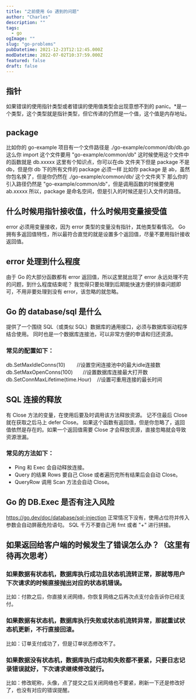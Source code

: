```yaml
---
title: "之前使用 Go 遇到的问题"
author: "Charles"
description: ""
tags:
  - go
ogImage: ""
slug: "go-problems"
pubDatetime: 2021-12-23T12:12:45.000Z
modDatetime: 2022-07-02T10:37:59.000Z
featured: false
draft: false
---
```


## 指针

如果错误的使用指针类型或者错误的使用值类型会出现意想不到的 panic。\*是一个类型，这个类型就是指针类型，但它传递的仍然是一个值，这个值是内存地址。

## package

比如你的 go-example 项目有一个文件路径是 ./go-example/common/db/db.go
这么你 import 这个文件要用 "go-example/common/db"
这时候使用这个文件中的函数就是 db.xxxxx
这里有个知识点，你可以在db 文件夹下但是 package 不是 db，但是你 db 下的所有文件的 package 必须一样
比如你 package 是 ab，虽然你包名换了，但是你仍然在 ./go-example/common/db/ 这个文件夹下
那么你的引入路径仍然是 "go-example/common/db"，但是调用函数的时候要使用 ab.xxxxx
所以，package 是命名空间，但是引入的时候还是引入文件的路径。

## 什么时候用指针接收值，什么时候用变量接受值

error 必须用变量接收，因为 error 类型的变量没有指针，其他类型看情况。
Go 拥有多返回值特性，所以最符合直觉的就是设置多个返回值，尽量不要用指针接收返回值。

## error 处理到什么程度

由于 Go 的大部分函数都有 error 返回值，所以这里就出现了 error 永远处理不完的问题，到什么程度结束呢？
我觉得只要处理到后期能快速方便的排查问题即可，不用非要处理到没有 error，该忽略的就忽略。

## Go 的 database/sql 是什么

提供了一个围绕 SQL（或类似 SQL）数据库的通用接口，必须与数据库驱动程序结合使用。
同时也是一个数据库连接池，可以非常方便的申请和归还资源。

### 常见的配置如下：

db.SetMaxIdleConns(10)        //设置空闲连接池中的最大idle连接数
db.SetMaxOpenConns(100)       //设置数据库连接最大打开数
db.SetConnMaxLifetime(time.Hour)    //设置可重用连接的最长时间

## SQL 连接的释放

有 Close 方法的变量，在使用后要及时调用该方法释放资源。 记不住最后 Close 就在获取之后马上 defer Close。
如果这个函数有返回值，但是你忽略了，返回值依然是存在的。如果一个返回值需要 Close 才会释放资源，直接忽略就会导致资源泄漏。

### 常见的方法如下：

- Ping 和 Exec 会自动释放连接。
- Query 的结果 Rows 要自己 Close 或者遍历完所有结果后会自动 Close。
- QueryRow 调用 Scan 方法会自动 Close。

## Go 的 DB.Exec 是否有注入风险

<https://go.dev/doc/database/sql-injection>
正常情况下没有，使用占位符并传入参数会自动屏蔽危险语句。
SQL 千万不要自己用 fmt 或者 "+" 进行拼接。

## 如果返回给客户端的时候发生了错误怎么办？（这里有待再次思考）

### 如果数据有状态机，数据库执行成功且状态机流转正常，那就等用户下次请求的时候直接抛出对应的状态机错误。

比如：付款之后，你直接关闭网络，你恢复网络之后再次点支付会告诉你已经支付。

### 如果数据有状态机，数据库执行失败或状态机流转异常，那就重试状态机更新，不行直接回滚。

比如：订单支付成功了，但是订单状态修改不了。

### 如果数据没有状态机，数据库执行成功和失败都不要紧，只要日志记录错误就好，下次请求继续修改就行。

比如：修改昵称，头像，点了提交之后关闭网络也不要紧，刷新一下还是修改好了，也没有对应的错误提醒。
